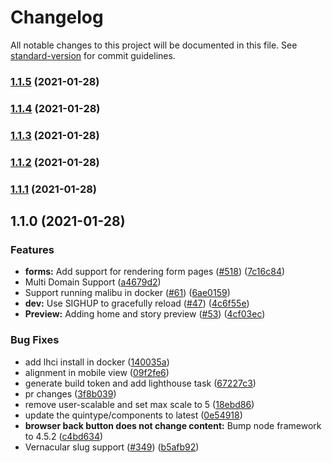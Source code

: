 # Changelog

All notable changes to this project will be documented in this file. See [standard-version](https://github.com/conventional-changelog/standard-version) for commit guidelines.

### [1.1.5](https://github.com/quintype/malibu/compare/v1.1.4...v1.1.5) (2021-01-28)

### [1.1.4](https://github.com/quintype/malibu/compare/v1.1.3...v1.1.4) (2021-01-28)

### [1.1.3](https://github.com/quintype/malibu/compare/v1.1.2...v1.1.3) (2021-01-28)

### [1.1.2](https://github.com/quintype/malibu/compare/v1.1.1...v1.1.2) (2021-01-28)

### [1.1.1](https://github.com/quintype/malibu/compare/v1.1.0...v1.1.1) (2021-01-28)

## 1.1.0 (2021-01-28)


### Features

* **forms:** Add support for rendering form pages ([#518](https://github.com/quintype/malibu/issues/518)) ([7c16c84](https://github.com/quintype/malibu/commit/7c16c846464dd9cfb9e8017e4913c43ebbd12e6c))
* Multi Domain Support ([a4679d2](https://github.com/quintype/malibu/commit/a4679d2c12f7e1e9642644fab873ed3b2cdcb4fc))
* Support running malibu in docker ([#61](https://github.com/quintype/malibu/issues/61)) ([6ae0159](https://github.com/quintype/malibu/commit/6ae015931c6aeb1833dd4c4b3143deee6eb87d6c))
* **dev:** Use SIGHUP to gracefully reload ([#47](https://github.com/quintype/malibu/issues/47)) ([4c6f55e](https://github.com/quintype/malibu/commit/4c6f55e951187edf31e8b1efeb5fb744caf732b9))
* **Preview:** Adding home and story preview ([#53](https://github.com/quintype/malibu/issues/53)) ([4cf03ec](https://github.com/quintype/malibu/commit/4cf03ec7c70699e7f6c2006c74b41e5095991587))


### Bug Fixes

* add lhci install in docker ([140035a](https://github.com/quintype/malibu/commit/140035ac2804176cef05038b6bbb6adfd4063e91))
* alignment in mobile view ([09f2fe6](https://github.com/quintype/malibu/commit/09f2fe6c61c2b84006e38106adc446b3971b6f07))
* generate build token and add lighthouse task ([67227c3](https://github.com/quintype/malibu/commit/67227c360dfbb69cb9806b72e210fbd913686e41))
* pr changes ([3f8b039](https://github.com/quintype/malibu/commit/3f8b0393d6863adb56f3a5e4ec17ca2ac72965d3))
* remove user-scalable and set max scale to 5 ([18ebd86](https://github.com/quintype/malibu/commit/18ebd86008c269aceb98971af5a4303c52b54a4b))
* update the quintype/components to latest ([0e54918](https://github.com/quintype/malibu/commit/0e54918db7de1b2738fe48b3c54718150fc4b39a))
* **browser back button does not change content:** Bump node framework to 4.5.2 ([c4bd634](https://github.com/quintype/malibu/commit/c4bd634530ca6045a6a330cae178604294062f51))
* Vernacular slug support ([#349](https://github.com/quintype/malibu/issues/349)) ([b5afb92](https://github.com/quintype/malibu/commit/b5afb92b2ad6d715100d7e2259a2691a782787c8))
